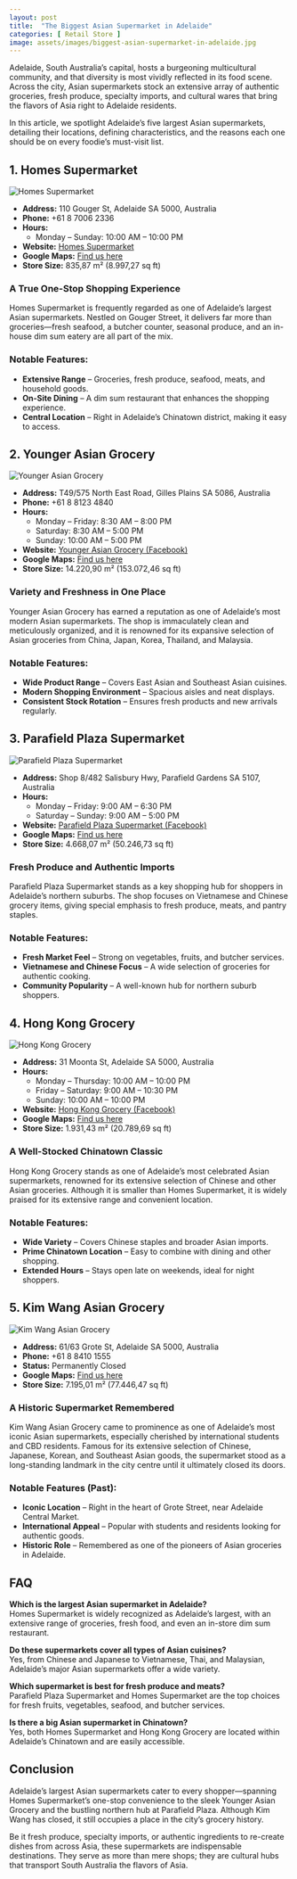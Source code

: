 ```yaml
---
layout: post
title:  "The Biggest Asian Supermarket in Adelaide"
categories: [ Retail Store ]
image: assets/images/biggest-asian-supermarket-in-adelaide.jpg
---
```


Adelaide, South Australia’s capital, hosts a burgeoning multicultural community, and that diversity is most vividly reflected in its food scene. Across the city, Asian supermarkets stock an extensive array of authentic groceries, fresh produce, specialty imports, and cultural wares that bring the flavors of Asia right to Adelaide residents.  

In this article, we spotlight Adelaide’s five largest Asian supermarkets, detailing their locations, defining characteristics, and the reasons each one should be on every foodie’s must-visit list.  

## 1. Homes Supermarket

![Homes Supermarket](/assets/images/homes-supermarket.jpg)

- **Address:** 110 Gouger St, Adelaide SA 5000, Australia  
- **Phone:** +61 8 7006 2336  
- **Hours:**  
  - Monday – Sunday: 10:00 AM – 10:00 PM  
- **Website:** [Homes Supermarket](https://www.homessupermarket.com.au/)  
- **Google Maps:** [Find us here](https://maps.app.goo.gl/sguMpwstEo3LM5NW6)  
- **Store Size:** 835,87 m² (8.997,27 sq ft)  

### A True One-Stop Shopping Experience
Homes Supermarket is frequently regarded as one of Adelaide’s largest Asian supermarkets. Nestled on Gouger Street, it delivers far more than groceries—fresh seafood, a butcher counter, seasonal produce, and an in-house dim sum eatery are all part of the mix.  

### Notable Features:  
- **Extensive Range** – Groceries, fresh produce, seafood, meats, and household goods.  
- **On-Site Dining** – A dim sum restaurant that enhances the shopping experience.  
- **Central Location** – Right in Adelaide’s Chinatown district, making it easy to access.  

## 2. Younger Asian Grocery

![Younger Asian Grocery](/assets/images/younger-asian-grocery.jpg)

- **Address:** T49/575 North East Road, Gilles Plains SA 5086, Australia  
- **Phone:** +61 8 8123 4840  
- **Hours:**  
  - Monday – Friday: 8:30 AM – 8:00 PM  
  - Saturday: 8:30 AM – 5:00 PM  
  - Sunday: 10:00 AM – 5:00 PM  
- **Website:** [Younger Asian Grocery (Facebook)](http://www.facebook.com.au/YoungerAsianGrocery)  
- **Google Maps:** [Find us here](https://maps.app.goo.gl/Qd6RJVu7bC96ezyr9)  
- **Store Size:** 14.220,90 m² (153.072,46 sq ft)  

### Variety and Freshness in One Place
Younger Asian Grocery has earned a reputation as one of Adelaide’s most modern Asian supermarkets. The shop is immaculately clean and meticulously organized, and it is renowned for its expansive selection of Asian groceries from China, Japan, Korea, Thailand, and Malaysia.  

### Notable Features:  
- **Wide Product Range** – Covers East Asian and Southeast Asian cuisines.  
- **Modern Shopping Environment** – Spacious aisles and neat displays.  
- **Consistent Stock Rotation** – Ensures fresh products and new arrivals regularly.  

## 3. Parafield Plaza Supermarket

![Parafield Plaza Supermarket](/assets/images/parafield-plaza-supermarket.jpg)

- **Address:** Shop 8/482 Salisbury Hwy, Parafield Gardens SA 5107, Australia  
- **Hours:**  
  - Monday – Friday: 9:00 AM – 6:30 PM  
  - Saturday – Sunday: 9:00 AM – 5:00 PM  
- **Website:** [Parafield Plaza Supermarket (Facebook)](https://www.facebook.com/ParafieldPlaza)  
- **Google Maps:** [Find us here](https://maps.app.goo.gl/RjpvQSTKgkrEYYTw8)  
- **Store Size:** 4.668,07 m² (50.246,73 sq ft)  

### Fresh Produce and Authentic Imports
Parafield Plaza Supermarket stands as a key shopping hub for shoppers in Adelaide’s northern suburbs. The shop focuses on Vietnamese and Chinese grocery items, giving special emphasis to fresh produce, meats, and pantry staples.  

### Notable Features:  
- **Fresh Market Feel** – Strong on vegetables, fruits, and butcher services.  
- **Vietnamese and Chinese Focus** – A wide selection of groceries for authentic cooking.  
- **Community Popularity** – A well-known hub for northern suburb shoppers.  

## 4. Hong Kong Grocery

![Hong Kong Grocery](/assets/images/hong-kong-grocery.jpg)

- **Address:** 31 Moonta St, Adelaide SA 5000, Australia  
- **Hours:**  
  - Monday – Thursday: 10:00 AM – 10:00 PM  
  - Friday – Saturday: 9:00 AM – 10:30 PM  
  - Sunday: 10:00 AM – 10:00 PM  
- **Website:** [Hong Kong Grocery (Facebook)](https://www.facebook.com/hongkongsupermarket/)  
- **Google Maps:** [Find us here](https://maps.app.goo.gl/9dnrAUFK2M28WPTG6)  
- **Store Size:** 1.931,43 m² (20.789,69 sq ft)  

### A Well-Stocked Chinatown Classic
Hong Kong Grocery stands as one of Adelaide’s most celebrated Asian supermarkets, renowned for its extensive selection of Chinese and other Asian groceries. Although it is smaller than Homes Supermarket, it is widely praised for its extensive range and convenient location.  

### Notable Features:  
- **Wide Variety** – Covers Chinese staples and broader Asian imports.  
- **Prime Chinatown Location** – Easy to combine with dining and other shopping.  
- **Extended Hours** – Stays open late on weekends, ideal for night shoppers.  

## 5. Kim Wang Asian Grocery

![Kim Wang Asian Grocery](/assets/images/kim-wang-asian-grocery.jpg)

- **Address:** 61/63 Grote St, Adelaide SA 5000, Australia  
- **Phone:** +61 8 8410 1555  
- **Status:** Permanently Closed  
- **Google Maps:** [Find us here](https://maps.app.goo.gl/kwTwkvjz4ZZku9SD7)  
- **Store Size:** 7.195,01 m² (77.446,47 sq ft)  

### A Historic Supermarket Remembered
Kim Wang Asian Grocery came to prominence as one of Adelaide’s most iconic Asian supermarkets, especially cherished by international students and CBD residents. Famous for its extensive selection of Chinese, Japanese, Korean, and Southeast Asian goods, the supermarket stood as a long-standing landmark in the city centre until it ultimately closed its doors.  

### Notable Features (Past):  
- **Iconic Location** – Right in the heart of Grote Street, near Adelaide Central Market.  
- **International Appeal** – Popular with students and residents looking for authentic goods.  
- **Historic Role** – Remembered as one of the pioneers of Asian groceries in Adelaide.  

## FAQ

**Which is the largest Asian supermarket in Adelaide?**  
Homes Supermarket is widely recognized as Adelaide’s largest, with an extensive range of groceries, fresh food, and even an in-store dim sum restaurant.  

**Do these supermarkets cover all types of Asian cuisines?**  
Yes, from Chinese and Japanese to Vietnamese, Thai, and Malaysian, Adelaide’s major Asian supermarkets offer a wide variety.  

**Which supermarket is best for fresh produce and meats?**  
Parafield Plaza Supermarket and Homes Supermarket are the top choices for fresh fruits, vegetables, seafood, and butcher services.  

**Is there a big Asian supermarket in Chinatown?**  
Yes, both Homes Supermarket and Hong Kong Grocery are located within Adelaide’s Chinatown and are easily accessible.  

## Conclusion
Adelaide’s largest Asian supermarkets cater to every shopper—spanning Homes Supermarket’s one-stop convenience to the sleek Younger Asian Grocery and the bustling northern hub at Parafield Plaza. Although Kim Wang has closed, it still occupies a place in the city’s grocery history.  

Be it fresh produce, specialty imports, or authentic ingredients to re-create dishes from across Asia, these supermarkets are indispensable destinations. They serve as more than mere shops; they are cultural hubs that transport South Australia the flavors of Asia.
